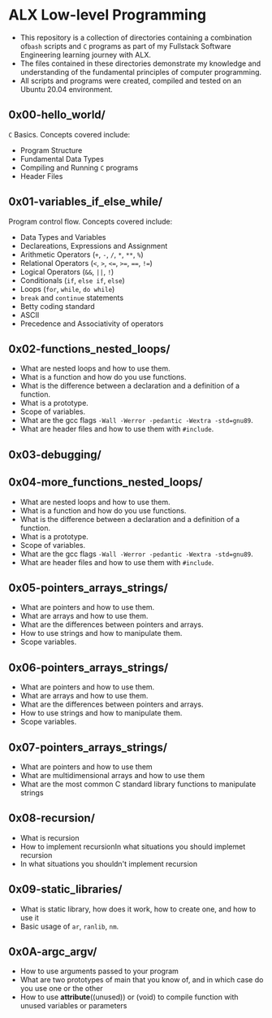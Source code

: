 # ALX Low-level Programming
  - This repository is a collection of directories containing a combination of`bash` scripts and `C` programs as part of my Fullstack Software Engineering  learning journey with ALX.
  - The files contained in these directories demonstrate my knowledge and understanding of the fundamental principles of computer programming.
  - All scripts and programs were created, compiled and tested on an Ubuntu 20.04 environment.

## 0x00-hello_world/
   `C` Basics. Concepts covered include:
   - Program Structure
   - Fundamental Data Types
   - Compiling and Running `C` programs
   - Header Files

## 0x01-variables_if_else_while/
   Program control flow. Concepts covered include:
   - Data Types and Variables
   - Declareations, Expressions and Assignment
   - Arithmetic Operators (`+`, `-`, `/`, `*`, `**`, `%`)
   - Relational Operators (`<`, `>`, `<=`, `>=`, `==`, `!=`)
   - Logical Operators (`&&`, `||`, `!`)
   - Conditionals (`if`, `else if`, `else`)
   - Loops (`for`, `while`, `do while`)
   - `break` and `continue` statements
   - Betty coding standard
   - ASCII
   - Precedence and Associativity of operators

## 0x02-functions_nested_loops/
   - What are nested loops and how to use them.
   - What is a function and how do you use functions.
   - What is the difference between a declaration and a definition of a function.
   - What is a prototype.
   - Scope of variables.
   - What are the gcc flags `-Wall -Werror -pedantic -Wextra -std=gnu89`.
   - What are header files and how to use them with `#include`.

## 0x03-debugging/

## 0x04-more_functions_nested_loops/
   - What are nested loops and how to use them.
   - What is a function and how do you use functions.
   - What is the difference between a declaration and a definition of a function.
   - What is a prototype.
   - Scope of variables.
   - What are the gcc flags `-Wall -Werror -pedantic -Wextra -std=gnu89`.
   - What are header files and how to use them with `#include`.

## 0x05-pointers_arrays_strings/
   - What are pointers and how to use them.
   - What are arrays and how to use them.
   - What are the differences between pointers and arrays.
   - How to use strings and how to manipulate them.
   - Scope variables.

## 0x06-pointers_arrays_strings/
   - What are pointers and how to use them.
   - What are arrays and how to use them.
   - What are the differences between pointers and arrays.
   - How to use strings and how to manipulate them.
   - Scope variables.

## 0x07-pointers_arrays_strings/
   - What are pointers and how to use them
   - What are multidimensional arrays and how to use them
   - What are the most common C standard library functions to manipulate strings

## 0x08-recursion/
   - What is recursion
   - How to implement recursionIn what situations you should implemet recursion
   - In what situations you shouldn't implement recursion

## 0x09-static_libraries/
   - What is static library, how does it work, how to create one, and how to use it
   - Basic usage of `ar`, `ranlib`, `nm`.

## 0x0A-argc_argv/
   - How to use arguments passed to your program
   - What are two prototypes of main that you know of,
   and in which case do you use one or the other
   - How to use __attribute__((unused)) or (void)
   to compile function with unused variables or parameters